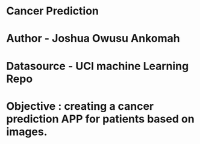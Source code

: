 # Cancer Prediction

# Author - Joshua Owusu Ankomah

# Datasource - UCI machine Learning Repo

# Objective : creating a cancer prediction APP for patients based on images.
